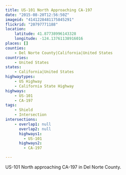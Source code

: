 ```yaml
---
title: US-101 North Approaching CA-197
date: "2015-08-20T12:56:50Z"
imageid: "4141228481175845291"
flickrid: "20797771188"
location:
    latitude: 41.87738996143328
    longitude: -124.13761138916016
places: []
counties:
    - Del Norte County|California|United States
countries:
    - United States
states:
    - California|United States
highwaytypes:
    - US Highway
    - California State Highway
highways:
    - US-101
    - CA-197
tags:
    - Shield
    - Intersection
intersections:
    - overlap1: null
      overlap2: null
      highways1:
        - US-101
      highways2:
        - CA-197

---
```

US-101 North approaching CA-197 in Del Norte County.